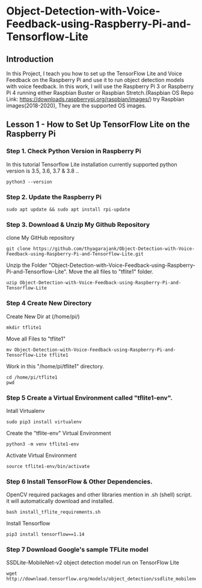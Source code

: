 # Object-Detection-with-Voice-Feedback-using-Raspberry-Pi-and-Tensorflow-Lite

## Introduction
In this Project, I teach you how to set up the TensorFlow Lite and Voice Feedback on the Raspberry Pi and use it to run object detection models with voice feedback. In this work, I will use the Raspberry Pi 3 or Raspberry Pi 4 running either Raspbian Buster or Raspbian Stretch.(Raspbian OS Repo Link: https://downloads.raspberrypi.org/raspbian/images/)
try Raspbian images(2018-2020), They are the supported OS images.

## Lesson 1 - How to Set Up TensorFlow Lite on the Raspberry Pi

### Step 1. Check Python Version in Raspberry Pi
In this tutorial Tensorflow Lite installation currently supported python version is 3.5, 3.6, 3.7 & 3.8 ..
```
python3 --version
```
### Step 2. Update the Raspberry Pi

```
sudo apt update && sudo apt install rpi-update
```
### Step 3. Download & Unzip My Github Repository

clone My GitHub repository

```
git clone https://github.com/thyagarajank/Object-Detection-with-Voice-Feedback-using-Raspberry-Pi-and-Tensorflow-Lite.git
```

Unzip the Folder "Object-Detection-with-Voice-Feedback-using-Raspberry-Pi-and-Tensorflow-Lite". Move the all files to "tflite1" folder.

```
uzip Object-Detection-with-Voice-Feedback-using-Raspberry-Pi-and-Tensorflow-Lite
```
### Step 4 Create New Directory
Create New Dir at (/home/pi/)
```
mkdir tflite1
```
Move all Files to "tflite1"
```
mv Object-Detection-with-Voice-Feedback-using-Raspberry-Pi-and-Tensorflow-Lite tflite1
```
Work in this "/home/pi/tflite1" directory.
```
cd /home/pi/tflite1
pwd
```
### Step 5 Create a Virtual Environment called "tflite1-env".
Intall Virtualenv
```
sudo pip3 install virtualenv
```
Create the "tflite-env" Virtual Environment
```
python3 -m venv tflite1-env
```
Activate Virtual Environment
```
source tflite1-env/bin/activate
```
### Step 6 Install TensorFlow & Other Dependencies.
OpenCV  required packages and other libraries mention in .sh (shell) script. it will automatically download and installed.
```
bash install_tflite_requirements.sh
```
Install Tensorflow
```
pip3 install tensorflow==1.14
```
### Step 7 Download Google's sample TFLite model
SSDLite-MobileNet-v2 object detection model run on TensorFlow Lite
```
wget http://download.tensorflow.org/models/object_detection/ssdlite_mobilenet_v2_coco_2018_05_09.tar.gz
```
